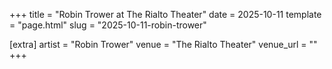 +++
title = "Robin Trower at The Rialto Theater"
date = 2025-10-11
template = "page.html"
slug = "2025-10-11-robin-trower"

[extra]
artist = "Robin Trower"
venue = "The Rialto Theater"
venue_url = ""
+++

